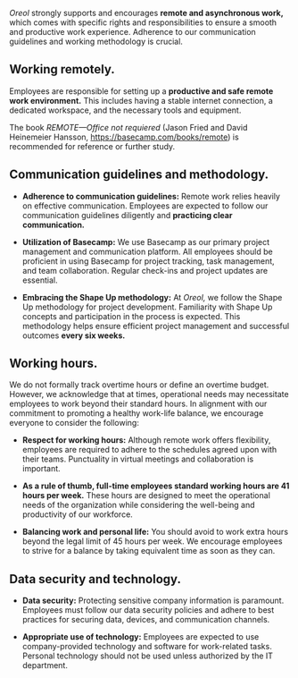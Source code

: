 *Oreol* strongly supports and encourages **remote and asynchronous work,** which comes with specific rights and responsibilities to ensure a smooth and productive work experience. Adherence to our communication guidelines and working methodology is crucial.

## Working remotely.
Employees are responsible for setting up a **productive and safe remote work environment.** This includes having a stable internet connection, a dedicated workspace, and the necessary tools and equipment.

The book *REMOTE—Office not requiered* (Jason Fried and David Heinemeier Hansson, https://basecamp.com/books/remote) is recommended for reference or further study. 

## Communication guidelines and methodology.

* **Adherence to communication guidelines:** Remote work relies heavily on effective communication. Employees are expected to follow our communication guidelines diligently and **practicing clear communication.**

* **Utilization of Basecamp:** We use Basecamp as our primary project management and communication platform. All employees should be proficient in using Basecamp for project tracking, task management, and team collaboration. Regular check-ins and project updates are essential.

* **Embracing the Shape Up methodology:** At *Oreol,* we follow the Shape Up methodology for project development. Familiarity with Shape Up concepts and participation in the process is expected. This methodology helps ensure efficient project management and successful outcomes **every six weeks.**

## Working hours.
We do not formally track overtime hours or define an overtime budget. However, we acknowledge that at times, operational needs may necessitate employees to work beyond their standard hours. In alignment with our commitment to promoting a healthy work-life balance, we encourage everyone to consider the following:

* **Respect for working hours:** Although remote work offers flexibility, employees are required to adhere to the schedules agreed upon with their teams. Punctuality in virtual meetings and collaboration is important. 

* **As a rule of thumb, full-time employees standard working hours are 41 hours per week.** These hours are designed to meet the operational needs of the organization while considering the well-being and productivity of our workforce.

* **Balancing work and personal life:** You should avoid to work extra hours beyond the legal limit of 45 hours per week. We encourage employees to strive for a balance by taking equivalent time as soon as they can.

## Data security and technology.

* **Data security:** Protecting sensitive company information is paramount. Employees must follow our data security policies and adhere to best practices for securing data, devices, and communication channels.

* **Appropriate use of technology:** Employees are expected to use company-provided technology and software for work-related tasks. Personal technology should not be used unless authorized by the IT department.
